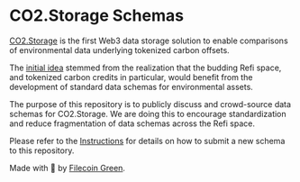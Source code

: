 # CO2.Storage Schemas

[CO2.Storage](https://co2.storage) is the first Web3 data storage solution to enable comparisons of environmental data underlying tokenized carbon offsets. 

The [initial idea](https://github.com/protocol/FilecoinGreen-tools/blob/main/0006-FGTP-CO2_Storage.md) stemmed from the realization that the budding Refi space, and tokenized carbon credits in particular, would benefit from the development of standard data schemas for environmental assets.

The purpose of this repository is to publicly discuss and crowd-source data schemas for CO2.Storage. We are doing this to encourage standardization and reduce fragmentation of data schemas across the Refi space. 

Please refer to the [Instructions](https://github.com/protocol/co2_storage_schemas/blob/main/Schemas/Instructions.md) for details on how to submit a new schema to this repository. 


Made with :green_heart: by [Filecoin Green](https://green.filecoin.io).

